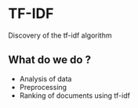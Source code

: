 # TF-IDF

Discovery of the tf-idf algorithm

## What do we do ?

- Analysis of data
- Preprocessing
- Ranking of documents using tf-idf
